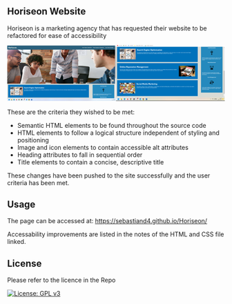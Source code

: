 # <Horiseon Website>

## Horiseon Website

Horiseon is a marketing agency that has requested their website to be refactored for ease of accessibility

![Horiseon Website](/assets/images/horiseon.png)

These are the criteria they wished to be met: 

-	Semantic HTML elements to be found throughout the source code
- HTML elements to follow a logical structure independent of styling and positioning
-	Image and icon elements to contain accessible alt attributes
-	Heading attributes to fall in sequential order
-	Title elements to contain a concise, descriptive title

These changes have been pushed to the site successfully and the user criteria has been met. 

## Usage

The page can be accessed at:
 https://sebastiand4.github.io/Horiseon/

Accessability improvements are listed in the notes of the HTML and CSS file linked. 


## License
Please refer to the licence in the Repo

[![License: GPL v3](https://img.shields.io/badge/License-GPLv3-blue.svg)](https://www.gnu.org/licenses/gpl-3.0)